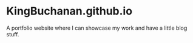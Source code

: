 # KingBuchanan.github.io
A portfolio website where I can showcase my work and have a little blog stuff. 
